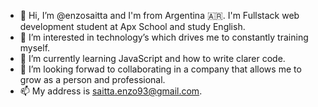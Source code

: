 - 👋 Hi, I’m @enzosaitta and I'm from Argentina 🇦🇷. I'm Fullstack web development student at Apx School and study English. 
- 👀 I’m interested in technology’s which drives me to constantly training myself.
- 🌱 I’m currently learning JavaScript and how to write clarer code.
- 💞️ I’m looking forwad to collaborating in a company that allows me to grow as a person and professional.
- 📫 My address is saitta.enzo93@gmail.com.
